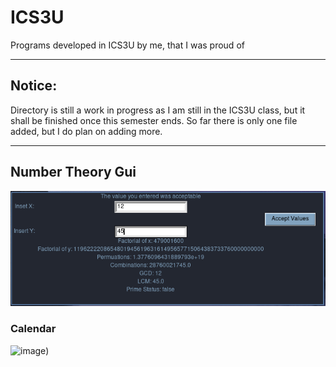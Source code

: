 # ICS3U
Programs developed in ICS3U by me, that I was proud of 

---
## Notice: 
Directory is still a work in progress as I am still in the ICS3U class, but it shall be finished once this semester ends. So far there is only one file added, but I do plan on adding more. 

--- 
## Number Theory Gui 
![alt text](https://github.com/ManuNarula/ICS3U/blob/main/Screenshots/Number_Theory_TK.png)

### Calendar
![image](https://user-images.githubusercontent.com/87030457/172965635-1cc639c2-10fa-4864-8a18-9df9a5b81e05.png))
